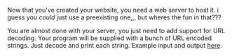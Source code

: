 Now that you've created your website, you need a web server to host it.
i guess you *could* just use a preexisting one,,, but wheres the fun in that???

You are almost done with your server, you just need to add support for URL decoding.
Your program will be supplied with a bunch of URL encoded strings.
Just decode and print each string.
Example input and output [here](https://paste.connorcode.com/b/e803402c-ae4a-497c-872b-076e506e55f9).